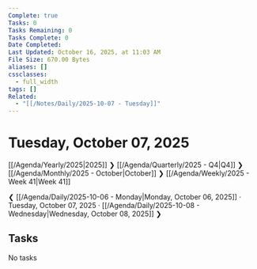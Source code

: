 ```yaml
---
Complete: true
Tasks: 0
Tasks Remaining: 0
Tasks Complete: 0
Date Completed:
Last Updated: October 16, 2025, at 11:03 AM
File Size: 670.00 Bytes
aliases: []
cssclasses:
  - full_width
tags: []
Related:
  - "[[/Notes/Daily/2025-10-07 - Tuesday]]"
---
```

# Tuesday, October 07, 2025

[[/Agenda/Yearly/2025|2025]] ❯ [[/Agenda/Quarterly/2025 - Q4|Q4]] ❯ [[/Agenda/Monthly/2025 - October|October]] ❯ [[/Agenda/Weekly/2025 - Week 41|Week 41]]

❮ [[/Agenda/Daily/2025-10-06 - Monday|Monday, October 06, 2025]] · Tuesday, October 07, 2025 · [[/Agenda/Daily/2025-10-08 - Wednesday|Wednesday, October 08, 2025]] ❯

## Tasks

<span class="placeholder">No tasks</span>
